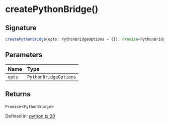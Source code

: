 # createPythonBridge()

## Signature

```ts
createPythonBridge(opts: PythonBridgeOptions = {}): Promise<PythonBridge>;
```

## Parameters

| Name | Type |
| :------ | :------ |
| `opts` | `PythonBridgeOptions` |

## Returns

`Promise`\<`PythonBridge`\>

Defined in:  [python.ts:20](https://github.com/transitive-bullshit/scikit-learn-ts/blob/2fdf83f/packages/sklearn/src/python.ts#L20)
